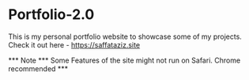 # Portfolio-2.0
This is my personal portfolio website to showcase some of my projects.
Check it out here - https://saffataziz.site

*** Note *** Some Features of the site might not run on Safari. Chrome recommended ***
